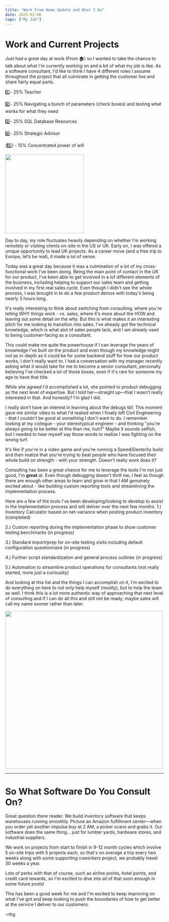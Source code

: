 ```yaml
---
title: "Work From Home Update and What I Do"
date: 2025-02-06
tags: ["My Job"]
---
```


# Work and Current Projects

Just had a great day at work (From 🏠) so I wanted to take the chance to talk about what I'm currently working on and a bit of what my job is like. As a software consultant, I'd like to think I have 4 different roles I assume throughout the project that all culminate in getting the customer live and share fairly equal parts.

1️⃣- 25% Teacher


2️⃣- 25% Navigating a bunch of parameters (check boxes) and testing what works for what they need


3️⃣- 25% SQL Database Resources


4️⃣- 25% Strategic Advisor


(5️⃣) - 15% Concentrated power of will

<img src= "https://github.com/user-attachments/assets/f2da7789-311c-4890-a9fd-28a263a52ffc" height="250">


Day to day, my role fluctuates heavily depending on whether I’m working remotely or visiting clients on-site in the US or UK. Early on, I was offered a unique opportunity to lead UK projects. As a career move (and a free trip to Europe, let’s be real), it made a lot of sense. 

Today was a great day because it was a culmination of a lot of my cross-functional work I've been doing. Being the main point of contact in the UK for our product, I've been able to get involved in a lof different elements of the buisness, including helping to support our sales team and getting involved in my first real sales cycle. Even though I didn't see the whole process, I was brought in to do a few product demos with today's being nearly 3 hours long.

It's really interesting to think about switching from consulting, where you're telling WHY things work - vs. sales, where it's more about the HOW and leaving out some detail on the why. But this is what makes it an interesting pitch for me looking to transition into sales. I've already got the technical knowledge, which is what alot of sales people lack, and I am already used to being customer-facing as a consultant. 

This could make me quite the powerhouse if I can leverage the years of knowledge I've built on the product and even though my knowledge might not as in-depth as it could be for some backend stuff for how our product works, I don't really want to. I had a conversation with my manager recently asking what it would take for me to become a senior consultant, personally believing I've checked a lot of those boxes, even if it's rare for someone my age to have that title.

While she agreed I'd accomplished a lot, she pointed to product debugging as the next level of expertise. But I told her—straight up—that I wasn’t really interested in that. And honestly? I’m glad I did.

I really don't have an interest in learning about the debugs tbf. This moment gave me similar vibes to what I'd realied when I finally left Civil Engineering - that I couldn't be good at something I don't want to do. I remember looking at my collegue - your stereotypical engineer - and thinking "you're always going to be better at this than me, huh?" Maybe it sounds selfish, but I needed to hear myself say those words to realize I was fighting on the wrong turf.

It's like if you're in a video game and you're running a Speed/Dexterity build and then realize that you're trying to beat people who have focused their whole build on strength - with your strength. Doesn't really work does it?

Consulting has been a great chance for me to leverage the tools I'm not just good, I'm **great** at. Even though debugging doesn't thrill me, I feel as though there are enough other areas to learn and grow in that I AM genuinely excited about - like building custom reporting tools and streamlining the implementation process. 

Here are a few of the tools I've been developing/looking to develop to assist in the implementation process and will deliver over the next few months.
1.) Inventory Calculator based on net-variance when posting product inventory (completed)

2.) Custom reporting during the implementation phase to show customer testing benchmarks (in progress)

3.) Standard import/prep for on-site testing visits including default configuration questionnaire (in progress)

4.) Further script standardization and general process outlines (in progress)

5.) Automation to streamline product operations for consultants (not really started, more just a curiousity)


And looking at this list and the things I can accomplish on it, I'm excited to do everything on here to not only help myself (mostly), but to help the team as well. I think this is a lot more authentic way of approaching that next level of consulting and if I can do all this and still not be ready, maybe sales will call my name sooner rather than later.

<img src="https://github.com/user-attachments/assets/6d79a075-486d-4d47-b0e9-1f45535b5cd1" height="500">

---
# So What Software Do You Consult On?

Great question there reader. We build inventory software that keeps warehouses running smoothly. Picture an Amazon fulfillment center—when you order yet another impulse buy at 2 AM, a picker scans and grabs it. Our software does the same thing... just for lumber yards, hardware stores, and industrial suppliers.

We work on projects from start to finish in 9-12 month cycles which involve 5 on-site trips with 5 projects each, so that's on average a trip every two weeks along with some supporting coworkers project, we probably travel 30 weeks a year.

Lots of perks with that of course, such as airline points, hotel points, and credit card rewards, so I'm excited to dive into all of that soon enough in some future posts! 

This has been a good week for me and I'm excited to keep improving on what I've got and keep looking to push the boundaries of how to get better at the service I deliver to our customers.

-nhg
